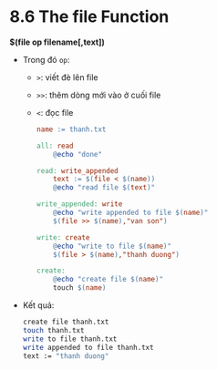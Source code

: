 # 8.6 The file Function

**$(file op filename[,text])**
- Trong đó `op`:
  - `>`: viết đè lên file
  - `>>`: thêm dòng mới vào ở cuối file
  - `<`: đọc file

    ```Makefile
    name := thanh.txt

    all: read
        @echo "done"

    read: write_appended
        text := $(file < $(name))
        @echo "read file $(text)"

    write_appended: write
        @echo "write appended to file $(name)"
        $(file >> $(name),"van son")

    write: create
        @echo "write to file $(name)"
        $(file > $(name),"thanh duong")

    create:
        @echo "create file $(name)"
        touch $(name)
    ```
- Kết quả: 
    ```Bash
    create file thanh.txt
    touch thanh.txt
    write to file thanh.txt
    write appended to file thanh.txt
    text := "thanh duong"
    ```